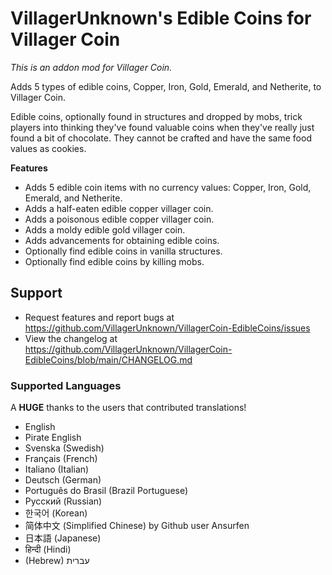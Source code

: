 # VillagerUnknown's Edible Coins for Villager Coin

_This is an addon mod for Villager Coin._

Adds 5 types of edible coins, Copper, Iron, Gold, Emerald, and Netherite, to Villager Coin.

Edible coins, optionally found in structures and dropped by mobs, trick players into thinking they've found valuable coins when they've really just found a bit of chocolate.
They cannot be crafted and have the same food values as cookies.

**Features**

* Adds 5 edible coin items with no currency values: Copper, Iron, Gold, Emerald, and Netherite.
* Adds a half-eaten edible copper villager coin.
* Adds a poisonous edible copper villager coin.
* Adds a moldy edible gold villager coin.
* Adds advancements for obtaining edible coins.
* Optionally find edible coins in vanilla structures.
* Optionally find edible coins by killing mobs.

## Support

* Request features and report bugs at https://github.com/VillagerUnknown/VillagerCoin-EdibleCoins/issues
* View the changelog at https://github.com/VillagerUnknown/VillagerCoin-EdibleCoins/blob/main/CHANGELOG.md

### Supported Languages

A **HUGE** thanks to the users that contributed translations!

* English
* Pirate English
* Svenska (Swedish)
* Français (French)
* Italiano (Italian)
* Deutsch (German)
* Português do Brasil (Brazil Portuguese)
* Русский (Russian)
* 한국어 (Korean)
* 简体中文 (Simplified Chinese) by Github user Ansurfen
* 日本語 (Japanese)
* हिन्दी (Hindi)
* (Hebrew) עברית